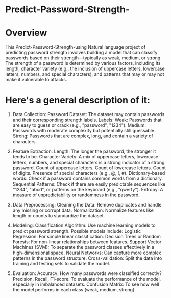 # Predict-Password-Strength-

# Overview 
This Predict-Password-Strength-using Natural language project of predicting password strength involves building a model that can classify passwords based on their strength—typically as weak, medium, or strong. The strength of a password is determined by various factors, including its length, character variety (e.g., the inclusion of uppercase letters, lowercase letters, numbers, and special characters), and patterns that may or may not make it vulnerable to attacks.


# Here's a general description of it:

1. Data Collection:
Password Dataset: The dataset may contain passwords and their corresponding strength labels.
Labels:
Weak: Passwords that are easy to guess or crack (e.g., "password", "1234").
Medium: Passwords with moderate complexity but potentially still guessable.
Strong: Passwords that are complex, long, and contain a variety of characters.

2. Feature Extraction:
Length: The longer the password, the stronger it tends to be.
Character Variety: A mix of uppercase letters, lowercase letters, numbers, and special characters is a strong indicator of a strong password.
Count of uppercase letters.
Count of lowercase letters.
Count of digits.
Presence of special characters (e.g., @, !, #).
Dictionary-based words: Check if a password contains common words from a dictionary.
Sequential Patterns: Check if there are easily predictable sequences like "1234", "abcd", or patterns on the keyboard (e.g., "qwerty").
Entropy: A measure of unpredictability or randomness in the password.

3. Data Preprocessing:
Cleaning the Data: Remove duplicates and handle any missing or corrupt data.
Normalization: Normalize features like length or counts to standardize the dataset.

4. Modeling:
Classification Algorithm: Use machine learning models to predict password strength. Possible models include:
Logistic Regression: For simple linear classification.
Decision Trees or Random Forests: For non-linear relationships between features.
Support Vector Machines (SVM): To separate the password classes effectively in a high-dimensional space.
Neural Networks: Can capture more complex patterns in the password structure.
Cross-validation: Split the data into training and testing sets to validate the model.

5. Evaluation:
Accuracy: How many passwords were classified correctly?
Precision, Recall, F1-score: To evaluate the performance of the model, especially in imbalanced datasets.
Confusion Matrix: To see how well the model performs in each class (weak, medium, strong).
